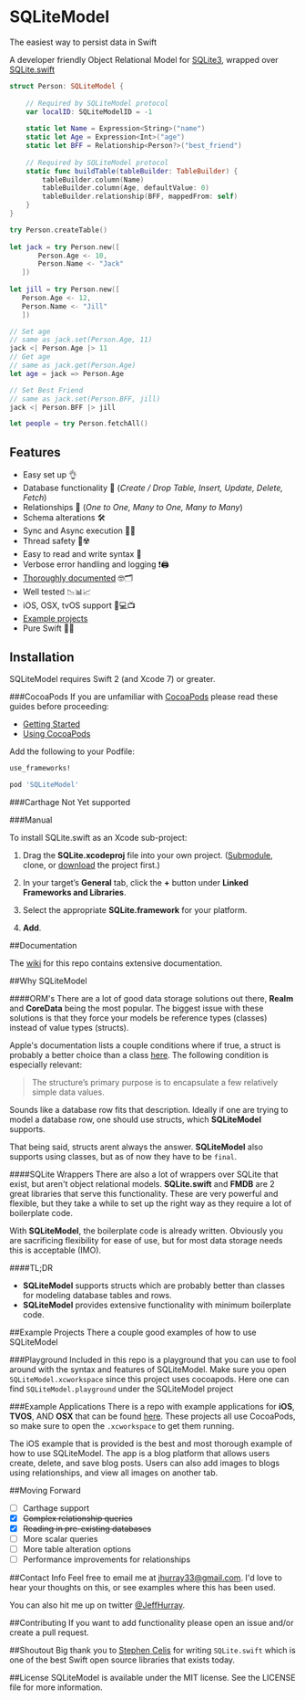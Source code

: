 # SQLiteModel
The easiest way to persist data in Swift

A developer friendly Object Relational Model for [SQLite3](http://www.sqlite.org/), wrapped over [SQLite.swift](https://github.com/stephencelis/SQLite.swift)

```swift
struct Person: SQLiteModel {
    
    // Required by SQLiteModel protocol
    var localID: SQLiteModelID = -1
    
    static let Name = Expression<String>("name")
    static let Age = Expression<Int>("age")
    static let BFF = Relationship<Person?>("best_friend")
    
    // Required by SQLiteModel protocol
    static func buildTable(tableBuilder: TableBuilder) {
        tableBuilder.column(Name)
        tableBuilder.column(Age, defaultValue: 0)
        tableBuilder.relationship(BFF, mappedFrom: self)
    }
}

try Person.createTable()
    
let jack = try Person.new([
       Person.Age <- 10,
       Person.Name <- "Jack"
   ])
    
let jill = try Person.new([
   Person.Age <- 12,
   Person.Name <- "Jill"
   ])

// Set age
// same as jack.set(Person.Age, 11)
jack <| Person.Age |> 11
// Get age
// same as jack.get(Person.Age)
let age = jack => Person.Age

// Set Best Friend
// same as jack.set(Person.BFF, jill)
jack <| Person.BFF |> jill

let people = try Person.fetchAll()

```

## Features
* Easy set up 👌
* Database functionality 💾 (*Create / Drop Table, Insert, Update, Delete, Fetch*)
* Relationships 👫 (*One to One, Many to One, Many to Many*)
* Schema alterations 🛠
* Sync and Async execution 🏁🚀
* Thread safety 👮☢️
* Easy to read and write syntax 🙌
* Verbose error handling and logging ❗️🖨
* [Thoroughly documented](https://github.com/jhurray/SQLiteModel/wiki) 🤓🗂
* Well tested 📉📊📈
* iOS, OSX, tvOS support 📱💻📺
* [Example projects](https://github.com/jhurray/SQLiteModel-Example-Project)
* Pure Swift 💞😻

## Installation

SQLiteModel requires Swift 2 (and Xcode 7) or greater.

###CocoaPods
If you are unfamiliar with [CocoaPods](https://cocoapods.org/) please read these guides before proceeding:

* [Getting Started](https://guides.cocoapods.org/using/getting-started.html)    
* [Using CocoaPods](https://guides.cocoapods.org/using/using-cocoapods.html)

Add the following to your Podfile:

```ruby
use_frameworks!

pod 'SQLiteModel'
```

###Carthage
Not Yet supported

###Manual

To install SQLite.swift as an Xcode sub-project:

 1. Drag the **SQLite.xcodeproj** file into your own project.
    ([Submodule][], clone, or [download][] the project first.)

 2. In your target’s **General** tab, click the **+** button under **Linked
    Frameworks and Libraries**.

 3. Select the appropriate **SQLite.framework** for your platform.

 4. **Add**.

[Submodule]: http://git-scm.com/book/en/Git-Tools-Submodules
[download]: https://github.com/stephencelis/SQLite.swift/archive/master.zip

##Documentation

The [wiki](https://github.com/jhurray/SQLiteModel/wiki) for this repo contains extensive documentation.

##Why SQLiteModel

####ORM's
There are a lot of good data storage solutions out there, **Realm** and **CoreData** being the most popular. The biggest issue with these solutions is that they force your models be reference types (classes) instead of value types (structs).

Apple's documentation lists a couple conditions where if true, a struct is probably a better choice than a class [here](https://developer.apple.com/library/ios/documentation/Swift/Conceptual/Swift_Programming_Language/ClassesAndStructures.html). The following condition is especially relevant:

>The structure’s primary purpose is to encapsulate a few relatively simple data values.

Sounds like a database row fits that description. Ideally if one are trying to model a database row, one should use structs, which **SQLiteModel** supports.

That being said, structs arent always the answer. **SQLiteModel** also supports using classes, but as of now they have to be `final`.


####SQLite Wrappers
There are also a lot of wrappers over SQLite that exist, but aren't object relational models. **SQLite.swift** and **FMDB** are 2 great libraries that serve this functionality. These are very powerful and flexible, but they take a while to set up the right way as they require a lot of boilerplate code. 

With **SQLiteModel**, the boilerplate code is already written. Obviously you are sacrificing flexibility for ease of use, but for most data storage needs this is acceptable (IMO).

####TL;DR    
* **SQLiteModel** supports structs which are probably better than classes for modeling database tables and rows.
* **SQLiteModel** provides extensive functionality with minimum boilerplate code.

##Example Projects
There a couple good examples of how to use SQLiteModel

###Playground
Included in this repo is a playground that you can use to fool around with the syntax and features of SQLiteModel. Make sure you open `SQLiteModel.xcworkspace` since this project uses cocoapods. Here one can find `SQLiteModel.playground` under the SQLiteModel project

###Example Applications
There is a repo with example applications for **iOS**, **TVOS**, AND **OSX** that can be found [here](https://github.com/jhurray/SQLiteModel-Example-Project). These projects all use CocoaPods, so make sure to open the `.xcworkspace` to get them running. 

The iOS example that is provided is the best and most thorough example of how to use SQLiteModel. The app is a blog platform that allows users create, delete, and save blog posts. Users can also add images to blogs using relationships, and view all images on another tab. 

##Moving Forward    
- [ ] Carthage support
- [x] ~~Complex relationship queries~~     
- [x] ~~Reading in pre-existing databases~~  
- [ ] More scalar queries    
- [ ] More table alteration options  
- [ ] Performance improvements for relationships

##Contact Info
Feel free to email me at [jhurray33@gmail.com](mailto:jhurray33@gmail.com?subject=SQLiteModel). I'd love to hear your thoughts on this, or see examples where this has been used.

You can also hit me up on twitter [@JeffHurray](https://twitter.com/JeffHurray).

##Contributing
If you want to add functionality please open an issue and/or create a pull request.

##Shoutout
Big thank you to [Stephen Celis](https://github.com/stephencelis) for writing `SQLite.swift` which is one of the best Swift open source libraries that exists today.

##License
SQLiteModel is available under the MIT license. See the LICENSE file for more information.
